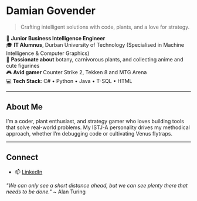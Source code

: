 # Damian Govender

> Crafting intelligent solutions with code, plants, and a love for strategy.

💼 **Junior Business Intelligence Engineer**  
🎓 **IT Alumnus**, Durban University of Technology (Specialised in Machine Intelligence & Computer Graphics)  
🌱 **Passionate about** botany, carnivorous plants, and collecting anime and cute figurines  
🎮 **Avid gamer** Counter Strike 2, Tekken 8 and MTG Arena  
💻 **Tech Stack**: C# • Python • Java • T-SQL • HTML  

---

## About Me

I’m a coder, plant enthusiast, and strategy gamer who loves building tools that solve real-world problems. My ISTJ-A personality drives my methodical approach, whether I’m debugging code or cultivating Venus flytraps.

---

## Connect

- 📫 [LinkedIn](https://www.linkedin.com/in/damian-govender/)  

*"We can only see a short distance ahead, but we can see plenty there that needs to be done."* ~ Alan Turing  
